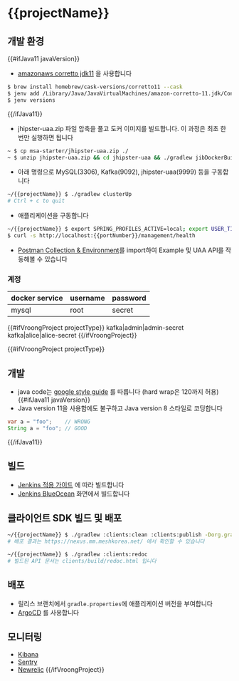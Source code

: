 # {{projectName}}

## 개발 환경
{{#ifJava11 javaVersion}}
- [amazonaws corretto jdk11](https://docs.aws.amazon.com/ko_kr/corretto/latest/corretto-11-ug/what-is-corretto-11.html) 을 사용합니다
```bash
$ brew install homebrew/cask-versions/corretto11 --cask
$ jenv add /Library/Java/JavaVirtualMachines/amazon-corretto-11.jdk/Contents/Home
$ jenv versions
```
{{/ifJava11}}
- jhipster-uaa.zip 파일 압축을 풀고 도커 이미지를 빌드합니다. 이 과정은 최초 한번만 실행하면 됩니다
```bash
~ $ cp msa-starter/jhipster-uaa.zip ./
~ $ unzip jhipster-uaa.zip && cd jhipster-uaa && ./gradlew jibDockerBuild
```
- 아래 명령으로 MySQL(3306), Kafka(9092), jhipster-uaa(9999) 등을 구동합니다
```bash
~/{{projectName}} $ ./gradlew clusterUp
# Ctrl + c to quit
```
- 애플리케이션을 구동합니다
```bash
~/{{projectName}} $ export SPRING_PROFILES_ACTIVE=local; export USER_TIMEZONE="Asia/Seoul"; ./gradlew clean bootRun
$ curl -s http://localhost:{{portNumber}}/management/health
```
- [Postman Collection & Environment](./postman)를 import하여 Example 및 UAA API를 작동해볼 수 있습니다

### 계정
docker service|username|password
---|---|---
mysql|root|secret
{{#ifVroongProject projectType}}
kafka|admin|admin-secret
kafka|alice|alice-secret
{{/ifVroongProject}}

{{#ifVroongProject projectType}}
## 개발
- java code는 [google style guide](https://github.com/google/styleguide/blob/gh-pages/intellij-java-google-style.xml) 를 따릅니다 (hard wrap은 120까지 허용)
{{#ifJava11 javaVersion}}
- Java version 11을 사용함에도 불구하고 Java version 8 스타일로 코딩합니다
```java
var a = "foo";    // WRONG 
String a = "foo"; // GOOD
```
{{/ifJava11}}

## 빌드
- [Jenkins 적용 가이드](https://wiki.mm.meshkorea.net/pages/viewpage.action?pageId=95855850) 에 따라 빌드합니다
- [Jenkins BlueOcean](https://jenkins.meshtools.io/blue/organizations/jenkins/{{projectName}}/activity) 화면에서 빌드합니다

## 클라이언트 SDK 빌드 및 배포
```bash
~/{{projectName}} $ ./gradlew :clients:clean :clients:publish -Dorg.gradle.internal.publish.checksums.insecure=true
# 배포 결과는 https://nexus.mm.meshkorea.net/ 에서 확인할 수 있습니다
```
```bash
~/{{projectName}} $ ./gradlew :clients:redoc
# 빌드된 API 문서는 clients/build/redoc.html 입니다
```

## 배포
- 릴리스 브랜치에서 `gradle.properties`에 애플리케이션 버전을 부여합니다
- [ArgoCD](https://argocd.meshtools.io/applications?search={{projectName}}) 를 사용합니다 

## 모니터링
- [Kibana](https://kibana.meshtools.io/)
- [Sentry](https://sentry.io)
- [Newrelic](http://rpm.newrelic.com/)
{{/ifVroongProject}}

